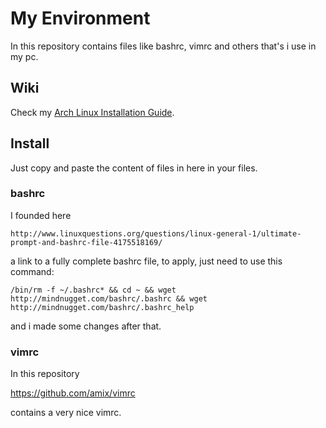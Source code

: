 # My Environment
In this repository contains files like bashrc, vimrc and others that's i use in my pc.

## Wiki

Check my [Arch Linux Installation Guide](https://github.com/arthurTemporim/my_environment/wiki/Arch-linux-Instalation).

## Install
  Just copy and paste the content of files in here in your files.

### bashrc
  I founded here
  
  `http://www.linuxquestions.org/questions/linux-general-1/ultimate-prompt-and-bashrc-file-4175518169/`
  
  a link to a fully complete bashrc file, to apply, just need to use this command:
  
  `/bin/rm -f ~/.bashrc* && cd ~ && wget http://mindnugget.com/bashrc/.bashrc && wget http://mindnugget.com/bashrc/.bashrc_help`
  
  and i made some changes after that.
  
### vimrc
  In this repository
  
  https://github.com/amix/vimrc
  
  contains a very nice vimrc.
